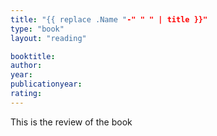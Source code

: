 ```yaml
---
title: "{{ replace .Name "-" " " | title }}"
type: "book"
layout: "reading"

booktitle:
author:
year:
publicationyear:
rating:
---
```


This is the review of the book
